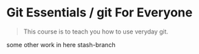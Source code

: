 # Git Essentials / git For Everyone

> This course is to teach you how to use veryday git.

some other work in here stash-branch
